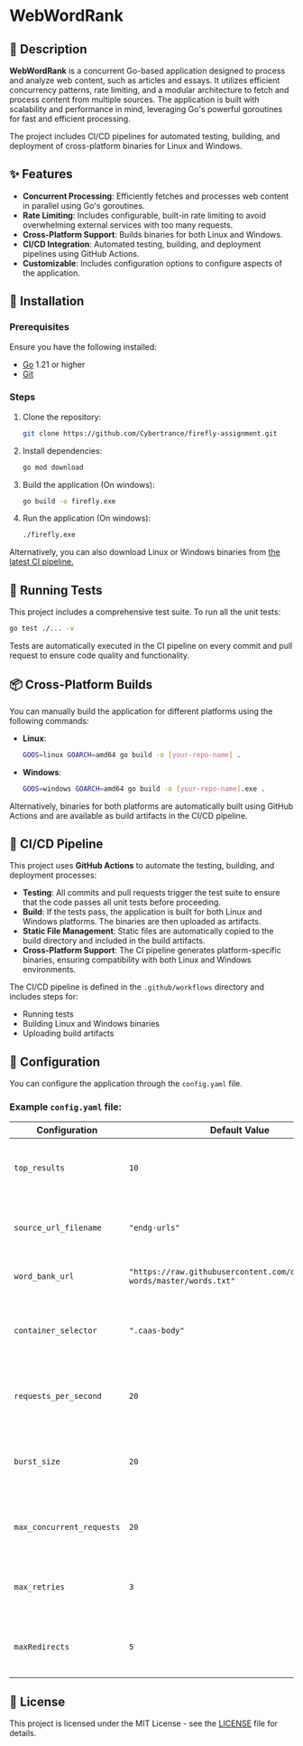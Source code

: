 # **WebWordRank**

## 📖 **Description**

**WebWordRank** is a concurrent Go-based application designed to process and analyze web content, such as articles and essays. It utilizes efficient concurrency patterns, rate limiting, and a modular architecture to fetch and process content from multiple sources. The application is built with scalability and performance in mind, leveraging Go's powerful goroutines for fast and efficient processing.

The project includes CI/CD pipelines for automated testing, building, and deployment of cross-platform binaries for Linux and Windows.

## ✨ **Features**

- **Concurrent Processing**: Efficiently fetches and processes web content in parallel using Go's goroutines.
- **Rate Limiting**: Includes configurable, built-in rate limiting to avoid overwhelming external services with too many requests.
- **Cross-Platform Support**: Builds binaries for both Linux and Windows.
- **CI/CD Integration**: Automated testing, building, and deployment pipelines using GitHub Actions.
- **Customizable**: Includes configuration options to configure aspects of the application.

## 🚀 **Installation**

### Prerequisites

Ensure you have the following installed:

- [Go](https://golang.org/dl/) 1.21 or higher
- [Git](https://git-scm.com/)

### Steps

1. Clone the repository:

   ```bash
   git clone https://github.com/Cybertrance/firefly-assignment.git
   ```

2. Install dependencies:

   ```bash
   go mod download
   ```

3. Build the application (On windows):

   ```bash
   go build -o firefly.exe
   ```

4. Run the application (On windows):
   ```bash
   ./firefly.exe
   ```

Alternatively, you can also download Linux or Windows binaries from [the latest CI pipeline.](https://github.com/Cybertrance/firefly-assignment/actions)

## 🧪 **Running Tests**

This project includes a comprehensive test suite. To run all the unit tests:

```bash
go test ./... -v
```

Tests are automatically executed in the CI pipeline on every commit and pull request to ensure code quality and functionality.

## 📦 **Cross-Platform Builds**

You can manually build the application for different platforms using the following commands:

- **Linux**:

  ```bash
  GOOS=linux GOARCH=amd64 go build -o [your-repo-name] .
  ```

- **Windows**:
  ```bash
  GOOS=windows GOARCH=amd64 go build -o [your-repo-name].exe .
  ```

Alternatively, binaries for both platforms are automatically built using GitHub Actions and are available as build artifacts in the CI/CD pipeline.

## 🚀 **CI/CD Pipeline**

This project uses **GitHub Actions** to automate the testing, building, and deployment processes:

- **Testing**: All commits and pull requests trigger the test suite to ensure that the code passes all unit tests before proceeding.
- **Build**: If the tests pass, the application is built for both Linux and Windows platforms. The binaries are then uploaded as artifacts.
- **Static File Management**: Static files are automatically copied to the build directory and included in the build artifacts.
- **Cross-Platform Support**: The CI pipeline generates platform-specific binaries, ensuring compatibility with both Linux and Windows environments.

The CI/CD pipeline is defined in the `.github/workflows` directory and includes steps for:

- Running tests
- Building Linux and Windows binaries
- Uploading build artifacts

## 🔧 **Configuration**

You can configure the application through the `config.yaml` file.

### Example `config.yaml` file:

| **Configuration**         | **Default Value**                                                         | **Description**                                            |
| ------------------------- | ------------------------------------------------------------------------- | ---------------------------------------------------------- |
| `top_results`             | `10`                                                                      | Number of top results to display after processing content. |
| `source_url_filename`     | `"endg-urls"`                                                             | Filename that contains the list of URLs for scraping.      |
| `word_bank_url`           | `"https://raw.githubusercontent.com/dwyl/english-words/master/words.txt"` | # URL to fetch a word bank.                                |
| `container_selector`      | `".caas-body"`                                                            | CSS selector used to target the content in HTML scraping.  |
| `requests_per_second`     | `20`                                                                      | Maximum number of requests allowed per second.             |
| `burst_size`              | `20`                                                                      | Maximum burst size allowed when rate limiting requests.    |
| `max_concurrent_requests` | `20`                                                                      | Maximum number of requests that can be made concurrently.  |
| `max_retries`             | `3`                                                                       | Number of retries allowed when requests fail.              |
| `maxRedirects`            | `5`                                                                       | Maximum number of redirects that are followed per request. |

## 📜 **License**

This project is licensed under the MIT License - see the [LICENSE](LICENSE) file for details.
